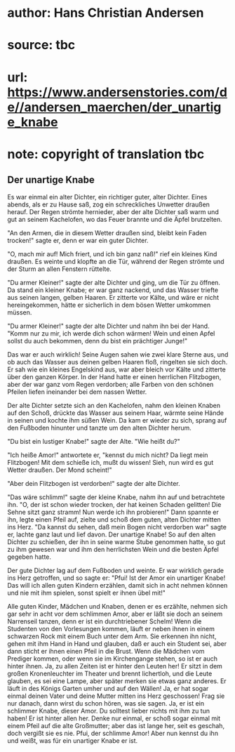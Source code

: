 # author: Hans Christian Andersen
# source: tbc
# url: https://www.andersenstories.com/de//andersen_maerchen/der_unartige_knabe
# note: copyright of translation tbc

## Der unartige Knabe 

Es war einmal ein alter Dichter, ein richtiger guter, alter Dichter.
Eines abends, als er zu Hause saß, zog ein schreckliches Unwetter
draußen herauf. Der Regen strömte hernieder, aber der alte Dichter saß
warm und gut an seinem Kachelofen, wo das Feuer brannte und die Äpfel
brutzelten.

"An den Armen, die in diesem Wetter draußen sind, bleibt kein Faden
trocken!" sagte er, denn er war ein guter Dichter.

"O, mach mir auf! Mich friert, und ich bin ganz naß!" rief ein kleines
Kind draußen. Es weinte und klopfte an die Tür, während der Regen
strömte und der Sturm an allen Fenstern rüttelte.

"Du armer Kleiner!" sagte der alte Dichter und ging, um die Tür zu
öffnen. Da stand ein kleiner Knabe; er war ganz nackend, und das Wasser
triefte aus seinen langen, gelben Haaren. Er zitterte vor Kälte, und
wäre er nicht hereingekommen, hätte er sicherlich in dem bösen Wetter
umkommen müssen.

"Du armer Kleiner!" sagte der alte Dichter und nahm ihn bei der Hand.
"Komm nur zu mir, ich werde dich schon wärmen! Wein und einen Apfel
sollst du auch bekommen, denn du bist ein prächtiger Junge!"

Das war er auch wirklich! Seine Augen sahen wie zwei klare Sterne aus,
und ob auch das Wasser aus deinen gelben Haaren floß, ringelten sie sich
doch. Er sah wie ein kleines Engelskind aus, war aber bleich vor Kälte
und zitterte über den ganzen Körper. In der Hand hatte er einen
herrlichen Flitzbogen, aber der war ganz vom Regen verdorben; alle
Farben von den schönen Pfeilen liefen ineinander bei dem nassen Wetter.

Der alte Dichter setzte sich an den Kachelofen, nahm den kleinen Knaben
auf den Schoß, drückte das Wasser aus seinem Haar, wärmte seine Hände in
seinen und kochte ihm süßen Wein. Da kam er wieder zu sich, sprang auf
den Fußboden hinunter und tanzte um den alten Dichter herum.

"Du bist ein lustiger Knabe!" sagte der Alte. "Wie heißt du?"

"Ich heiße Amor!" antwortete er, "kennst du mich nicht? Da liegt mein
Flitzbogen! Mit dem schieße ich, mußt du wissen! Sieh, nun wird es gut
Wetter draußen. Der Mond scheint!"

"Aber dein Flitzbogen ist verdorben!" sagte der alte Dichter.

"Das wäre schlimm!" sagte der kleine Knabe, nahm ihn auf und
betrachtete ihn. "O, der ist schon wieder trocken, der hat keinen
Schaden gelitten! Die Sehne sitzt ganz stramm! Nun werde ich ihn
probieren!" Dann spannte er ihn, legte einen Pfeil auf, zielte und
schoß dem guten, alten Dichter mitten ins Herz. "Da kannst du sehen,
daß mein Bogen nicht verdorben war" sagte er, lachte ganz laut und lief
davon. Der unartige Knabe! So auf den alten Dichter zu schießen, der ihn
in seine warme Stube genommen hatte, so gut zu ihm gewesen war und ihm
den herrlichsten Wein und die besten Äpfel gegeben hatte.

Der gute Dichter lag auf dem Fußboden und weinte. Er war wirklich gerade
ins Herz getroffen, und so sagte er: "Pfui! Ist der Amor ein unartiger
Knabe! Das will ich allen guten Kindern erzählen, damit sich in acht
nehmen können und nie mit ihm spielen, sonst spielt er ihnen übel mit!"

Alle guten Kinder, Mädchen und Knaben, denen er es erzählte, nehmen sich
gar sehr in acht vor dem schlimmen Amor, aber er läßt sie doch an seinem
Narrenseil tanzen, denn er ist ein durchtriebener Schelm! Wenn die
Studenten von den Vorlesungen kommen, läuft er neben ihnen in einem
schwarzen Rock mit einem Buch unter dem Arm. Sie erkennen ihn nicht,
gehen mit ihm Hand in Hand und glauben, daß er auch ein Student sei,
aber dann sticht er ihnen einen Pfeil in die Brust. Wenn die Mädchen vom
Prediger kommen, oder wenn sie im Kirchengange stehen, so ist er auch
hinter ihnen. Ja, zu allen Zeiten ist er hinter den Leuten her! Er sitzt
in dem großen Kronenleuchter im Theater und brennt lichertloh, und die
Leute glauben, es sei eine Lampe, aber später merken sie etwas ganz
anderes. Er läuft in des Königs Garten umher und auf den Wällen! Ja, er
hat sogar einmal deinen Vater und deine Mutter mitten ins Herz
geschossen! Frag sie nur danach, dann wirst du schon hören, was sie
sagen. Ja, er ist ein schlimmer Knabe, dieser Amor. Du solltest lieber
nichts mit ihm zu tun haben! Er ist hinter allen her. Denke nur einmal,
er schoß sogar einmal mit einem Pfeil auf die alte Großmutter; aber das
ist lange her, seit es geschah, doch vergißt sie es nie. Pfui, der
schlimme Amor! Aber nun kennst du ihn und weißt, was für ein unartiger
Knabe er ist.

